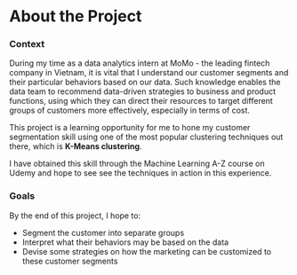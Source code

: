 # About the Project

### Context

During my time as a data analytics intern at MoMo - the leading fintech company in Vietnam, it is vital that I understand our customer segments and their particular behaviors based on our data. Such knowledge enables the data team to recommend data-driven strategies to business and product functions, using which they can direct their resources to target different groups of customers more effectively, especially in terms of cost. 

This project is a learning opportunity for me to hone my customer segmentation skill using one of the most popular clustering techniques out there, which is **K-Means clustering**. 

I have obtained this skill through the Machine Learning A-Z course on Udemy and hope to see see the techniques in action in this experience. 

### Goals

By the end of this project, I hope to: 

* Segment the customer into separate groups
* Interpret what their behaviors may be based on the data
* Devise some strategies on how the marketing can be customized to these customer segments



